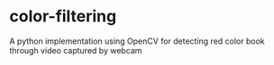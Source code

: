 # color-filtering
A python implementation using OpenCV for detecting red color book through video captured by webcam
